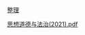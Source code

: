 [整理](https://www.bilibili.com/medialist/detail/ml2210916445?type=1&spm_id_from=333.999.0.0)

[思想道德与法治(2021).pdf](..\..\book\思想道德与法治(2021).pdf) 